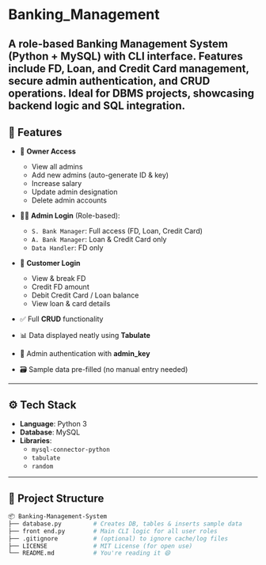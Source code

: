 # Banking_Management
A role-based Banking Management System (Python + MySQL) with CLI interface. Features include FD, Loan, and Credit Card management, secure admin authentication, and CRUD operations. Ideal for DBMS projects, showcasing backend logic and SQL integration.
---

## 🚀 Features

- 🔐 **Owner Access**
  - View all admins
  - Add new admins (auto-generate ID & key)
  - Increase salary
  - Update admin designation
  - Delete admin accounts

- 👨‍💼 **Admin Login** (Role-based):
  - `S. Bank Manager`: Full access (FD, Loan, Credit Card)
  - `A. Bank Manager`: Loan & Credit Card only
  - `Data Handler`: FD only

- 🧾 **Customer Login**
  - View & break FD
  - Credit FD amount
  - Debit Credit Card / Loan balance
  - View loan & card details

- ✅ Full **CRUD** functionality
- 📊 Data displayed neatly using **Tabulate**
- 🔐 Admin authentication with **admin_key**
- 🗃️ Sample data pre-filled (no manual entry needed)

---

## ⚙️ Tech Stack

- **Language**: Python 3
- **Database**: MySQL
- **Libraries**:
  - `mysql-connector-python`
  - `tabulate`
  - `random`

---

## 📁 Project Structure 

```bash
📦 Banking-Management-System
├── database.py         # Creates DB, tables & inserts sample data
├── front end.py        # Main CLI logic for all user roles
├── .gitignore          # (optional) to ignore cache/log files
├── LICENSE             # MIT License (for open use)
└── README.md           # You're reading it 😄
```
